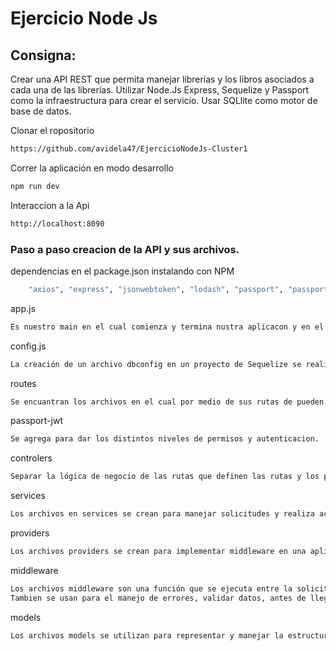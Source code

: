 # Ejercicio Node Js

## Consigna:
Crear una API REST que permita manejar librerías y los libros asociados a cada una de
las librerías. Utilizar Node.Js Express, Sequelize y Passport como la infraestructura para crear
el servicio. Usar SQLlite como motor de base de datos.

Clonar el ropositorio
```sh
https://github.com/avidela47/EjercicioNodeJs-Cluster1
```

Correr la aplicación en modo desarrollo
```sh
npm run dev
```
Interaccion a la Api
```sh
http://localhost:8090
```

### Paso a paso creacion de la API y sus archivos.

dependencias en el package.json instalando con NPM
```sh
    "axios", "express", "jsonwebtoken", "lodash", "passport", "passport-jwt", "sequelize", "sqlite3", "nodemon"
```

app.js
```sh
Es nuestro main en el cual comienza y termina nustra aplicacon y en el realizamos las distintas configuraciones para que corra nustra API, como el puerto, los Middleware, las rutas y el server.
```

config.js
```sh
La creación de un archivo dbconfig en un proyecto de Sequelize se realiza con el propósito de almacenar la configuración de conexión a la base de datos, facilitando la gestión de diferentes entornos y simplificando la configuración de la aplicación.
```

routes
```sh
Se encuantran los archivos en el cual por medio de sus rutas de pueden realizar los diferentes metodos para realizar la CRUD a traves de las peticiones, estos archivos requieren de los controllers.
```

passport-jwt
```sh
Se agrega para dar los distintos niveles de permisos y autenticacion.
```

controlers
```sh
Separar la lógica de negocio de las rutas que definen las rutas y los puntos de acceso de la aplicación, ademas Facilitar la reutilización de la lógica de negocio en diferentes rutas y Simplificar el mantenimiento y la escalabilidad del proyecto. Estos archivos requieren de los services.
```

services
```sh
Los archivos en services se crean para manejar solicitudes y realiza acciones en funcion de esas solicitudes, se pueden crear rutas con parametros y require los providers.
```

providers
```sh
Los archivos providers se crean para implementar middleware en una aplicación y definir una funcion para ejecutar cada soliitud que llegue a la aplicacion y require los models.
```

middleware
```sh
Los archivos middleware son una función que se ejecuta entre la solicitud y la respuesta en una aplicación.
Tambien se usan para el manejo de errores, validar datos, antes de llegar a las definiciones de las rutas.
```

models
```sh
Los archivos models se utilizan para representar y manejar la estructura de los datos en el lado del servidor, facilitando la organización, validación y manipulación de los datos. Esto permite una mayor separación de responsabilidades y reutilización de código en el proyecto.
```